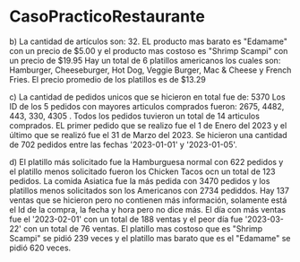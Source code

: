 # CasoPracticoRestaurante
b)
La cantidad de artículos son: 32.
EL producto mas barato es "Edamame" con un precio de $5.00 y el producto mas costoso es "Shrimp Scampi" con un precio de $19.95
Hay un total de 6 platillos americanos los cuales son: Hamburger, Cheeseburger, Hot Dog, Veggie Burger, Mac & Cheese y French Fries.
El precio promedio de los platillos es de $13.29

c)
La cantidad de pedidos unicos que se hicieron en total fue de: 5370
Los ID de los 5 pedidos con mayores articulos comprados fueron: 2675, 4482, 443, 330, 4305 . Todos los pedidos tuvieron un total de 14 articulos comprados.
EL primer pedido que se realizo fue el 1 de Enero del 2023 y el último que se realizó fue el 31 de Marzo del 2023.
Se hicieron una cantidad de 702 pedidos entre las fechas '2023-01-01' y '2023-01-05'.

d)
El platillo más solicitado fue la Hamburguesa normal con 622 pedidos y el platillo menos solicitado fueron los Chicken Tacos ocn un total de 123 pedidos.
La comida Asiatica fue la más pedida con 3470 pedidos y los platillos menos solicitados son los Americanos con 2734 pediddos.
Hay 137 ventas que se hicieron pero no contienen más información, solamente está el Id de la compra, la fecha y hora pero no dice más.
El día con más ventas fue el '2023-02-01' con un total de 188 ventas y el peor día fue '2023-03-22' con un total de 76 ventas.
El platillo mas costoso que es "Shrimp Scampi" se pidió 239 veces y el platillo mas barato que es el "Edamame" se pidió 620 veces.
